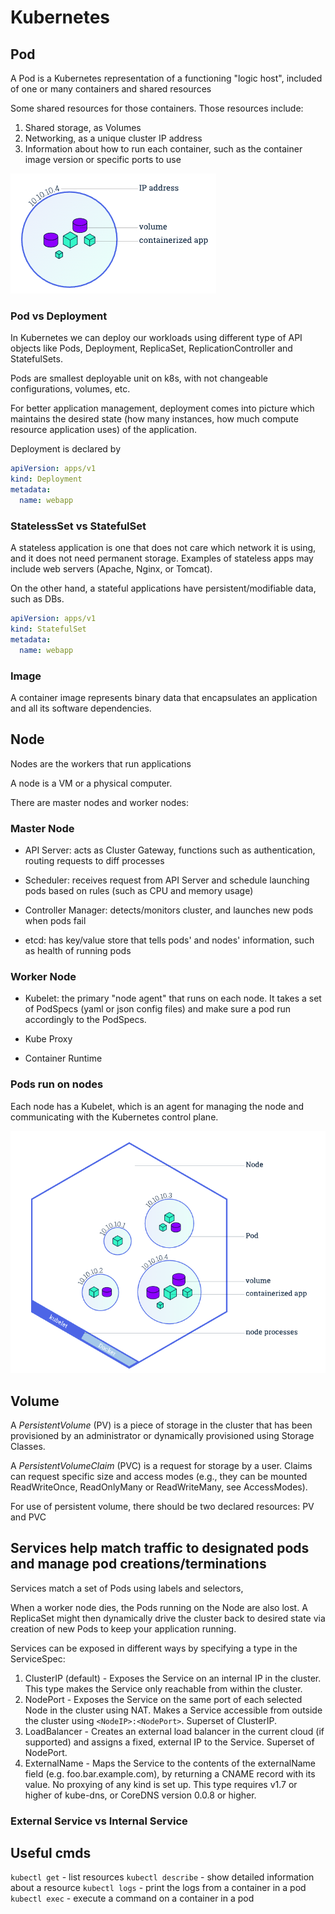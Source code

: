 # Kubernetes

## Pod

A Pod is a Kubernetes representation of a functioning "logic host", included of one or many containers and shared resources

Some shared resources for those containers. Those resources include:
1. Shared storage, as Volumes
2. Networking, as a unique cluster IP address
3. Information about how to run each container, such as the container image version or  specific ports to use

![pod](imgs/pod.png "pod")

### Pod vs Deployment

In Kubernetes we can deploy our workloads using different type of API objects like Pods, Deployment, ReplicaSet, ReplicationController and StatefulSets.

Pods are smallest deployable unit on k8s, with not changeable configurations, volumes, etc.

For better application management, deployment comes into picture which maintains the desired state (how many instances, how much compute resource application uses) of the application. 

Deployment is declared by
```yaml
apiVersion: apps/v1
kind: Deployment
metadata:
  name: webapp
```

### StatelessSet vs StatefulSet

A stateless application is one that does not care which network it is using, and it does not need permanent storage. Examples of stateless apps may include web servers (Apache, Nginx, or Tomcat).

On the other hand, a stateful applications have persistent/modifiable data, such as DBs.

```yaml
apiVersion: apps/v1
kind: StatefulSet
metadata:
  name: webapp
```

### Image

A container image represents binary data that encapsulates an application and all its software dependencies.

## Node

Nodes are the workers that run applications

A node is a VM or a physical computer.

There are master nodes and worker nodes:

### Master Node

* API Server: acts as Cluster Gateway, functions such as authentication, routing requests to diff processes

* Scheduler: receives request from API Server and schedule launching pods based on rules (such as CPU and memory usage)

* Controller Manager: detects/monitors cluster, and launches new pods when pods fail

* etcd: has key/value store that tells pods' and nodes' information, such as health of running pods

### Worker Node

* Kubelet: the primary "node agent" that runs on each node. It takes a set of PodSpecs (yaml or json config files) and make sure a pod run accordingly to the PodSpecs.

* Kube Proxy

* Container Runtime

### Pods run on nodes

Each node has a Kubelet, which is an agent for managing the node and communicating with the Kubernetes control plane.

![node](imgs/node.png "node")

## Volume

A *PersistentVolume* (PV) is a piece of storage in the cluster that has been provisioned by an administrator or dynamically provisioned using Storage Classes.

A *PersistentVolumeClaim* (PVC) is a request for storage by a user. Claims can request specific size and access modes (e.g., they can be mounted ReadWriteOnce, ReadOnlyMany or ReadWriteMany, see AccessModes).

For use of persistent volume, there should be two declared resources: PV and PVC

## Services help match traffic to designated pods and manage pod creations/terminations

Services match a set of Pods using labels and selectors,

When a worker node dies, the Pods running on the Node are also lost. A ReplicaSet might then dynamically drive the cluster back to desired state via creation of new Pods to keep your application running.

Services can be exposed in different ways by specifying a type in the ServiceSpec:

1. ClusterIP (default) - Exposes the Service on an internal IP in the cluster. This type makes the Service only reachable from within the cluster.
2. NodePort - Exposes the Service on the same port of each selected Node in the cluster using NAT. Makes a Service accessible from outside the cluster using `<NodeIP>:<NodePort>`. Superset of ClusterIP.
3. LoadBalancer - Creates an external load balancer in the current cloud (if supported) and assigns a fixed, external IP to the Service. Superset of NodePort.
4. ExternalName - Maps the Service to the contents of the externalName field (e.g. foo.bar.example.com), by returning a CNAME record with its value. No proxying of any kind is set up. This type requires v1.7 or higher of kube-dns, or CoreDNS version 0.0.8 or higher.

### External Service vs Internal Service



## Useful cmds

`kubectl get` - list resources
`kubectl describe` - show detailed information about a resource
`kubectl logs` - print the logs from a container in a pod
`kubectl exec` - execute a command on a container in a pod
